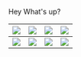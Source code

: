 Hey What's up?


|  [![](https://i.gr-assets.com/images/S/compressed.photo.goodreads.com/books/1344266315l/3228917.jpg)](https://www.notion.so/Outliers-58d6160d1453405eb6d289248a8bb374)| [![](https://i.gr-assets.com/images/S/compressed.photo.goodreads.com/books/1535115320l/40121378._SY475_.jpg)](https://www.amazon.com/Atomic-Habits-Proven-Build-Break/dp/0735211299/ref=sr_1_1?crid=3SZJRBQYCVTHC&dchild=1&keywords=atomic+habits&qid=1607630710&s=books&sprefix=atomic%2Cstripbooks%2C204&sr=1-1) | [![](https://i.gr-assets.com/images/S/compressed.photo.goodreads.com/books/1520606917l/33413968.jpg)](https://www.amazon.com/Soul-Basketball-Showdown-Between-LeBron/dp/0547746512/ref=sr_1_2?crid=VE8VZLMU5XDN&dchild=1&keywords=the+soul+of+basketball+by+ian+thomsen&qid=1607485357&sprefix=the+soul+of+basketb%2Cdigital-text%2C188&sr=8-2) |[![](https://i.gr-assets.com/images/S/compressed.photo.goodreads.com/books/1436742344l/18770267._SY475_.jpg)](https://www.notion.so/Make-It-Stick-3cba03539ae4407cbe864075426c58a4) |
|:----------:|------------|------------| ---------------- |
| [![](https://i.gr-assets.com/images/S/compressed.photo.goodreads.com/books/1447957962l/25744928._SY475_.jpg)](https://www.amazon.com/Deep-Work-Focused-Success-Distracted-ebook/dp/B00X47ZVXM/ref=sr_1_1crid=65TG600YC5WY&dchild=1&keywords=deep+work&qid=1607485271&s=digital-text&sprefix=deep+wo%2Cdigital-text%2C167&sr=1-1) |  [![](https://i.gr-assets.com/images/S/compressed.photo.goodreads.com/books/1545421684l/43306206._SY475_.jpg)](https://www.amazon.com/Courage-Be-Disliked-Phenomenon-Happiness-ebook/dp/B078MDSV8T/ref=sr_1_3?crid=1NG9XH8CC57BD&dchild=1&keywords=the+courage+to+be+disliked&qid=1607485431&sprefix=the+courage+to+%2Caps%2C199&sr=8-3) | [![](https://i.gr-assets.com/images/S/compressed.photo.goodreads.com/books/1554211384l/44770129._SY475_.jpg)](https://www.notion.so/Ultralearning-2507ce63b4564f0482a544749e31b1f1) | [![](https://i.gr-assets.com/images/S/compressed.photo.goodreads.com/books/1527633702l/40230101._SX318_.jpg)](https://www.amazon.com/Mamba-Mentality-How-Play/dp/0374201234/ref=sr_1_3?crid=3THFE73FAP4YB&dchild=1&keywords=mamba+mentality+kobe+book&qid=1607630045&s=books&sprefix=Mamba+%2Cstripbooks%2C215&sr=1-3)|

